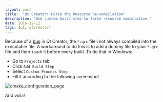 ```yaml
---
layout: post
title:  "Qt Creator: Force the Resource Re-compilation"
description: "Use custom build step to force resource compilation."
date: 2016-12-12
tags: [qt, qtcreator]
---
```


Because of a [bug](https://bugreports.qt.io/browse/QTCREATORBUG-1627) in Qt Creator, the `*.qrc` file i not always compiled into the executable file. A workaround to do this is to add a dummy file to your `*.qrc` file and then `touch` it before every build.
To do that in Windows:

- Go to `Projects` tab
- Click `Add Build Step`
- Select `Custom Process Step`
- Fill it according to the following screenshot

![cmake_configuration_page](https://drive.google.com/uc?export=download&id=0B2b4SnYRu-h_OWV6QmFxaDM1NHc)

And voila!
